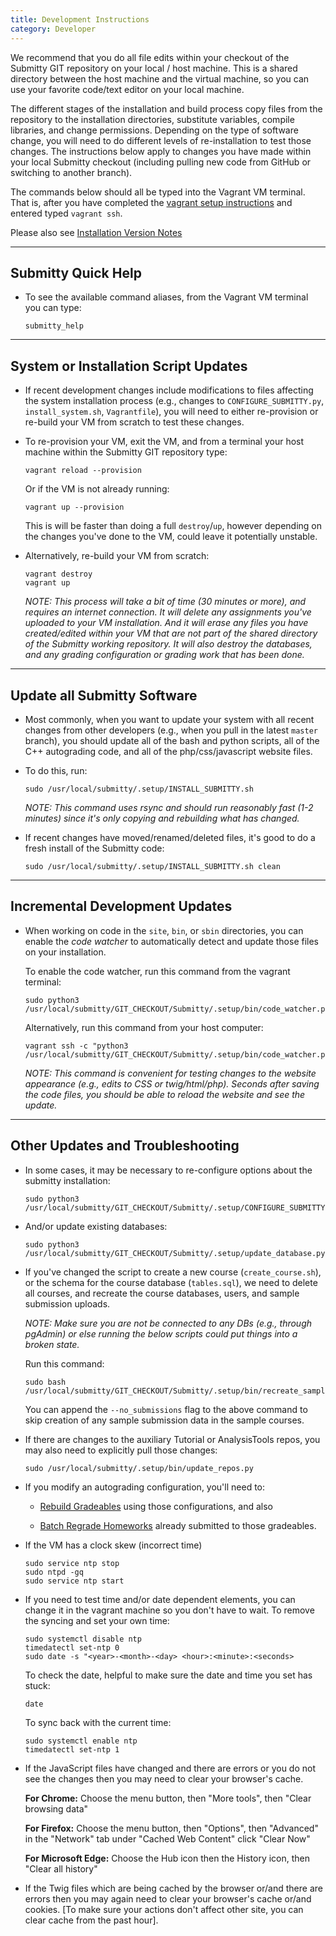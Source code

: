 ```yaml
---
title: Development Instructions
category: Developer
---
```


We recommend that you do all file edits within your checkout of the
Submitty GIT repository on your local / host machine.  This is a
shared directory between the host machine and the virtual machine, so
you can use your favorite code/text editor on your local machine.

The different stages of the installation and build process copy files
from the repository to the installation directories, substitute
variables, compile libraries, and change permissions.  Depending on
the type of software change, you will need to do different levels of
re-installation to test those changes.  The instructions below apply
to changes you have made within your local Submitty checkout
(including pulling new code from GitHub or switching to another
branch).

The commands below should all be typed into the Vagrant VM terminal.
That is, after you have completed
the [vagrant setup instructions](/developer/vm_install_using_vagrant)
and entered typed `vagrant ssh`.

Please also see [Installation Version Notes](/sysadmin/version_notes)


---

## Submitty Quick Help

* To see the available command aliases, from the Vagrant VM
  terminal you can type:

  ```
  submitty_help
  ```

---

## System or Installation Script Updates

* If recent development changes include modifications to files
   affecting the system installation process (e.g., changes to
   `CONFIGURE_SUBMITTY.py`, `install_system.sh`, `Vagrantfile`), you
   will need to either re-provision or re-build your VM from scratch
   to test these changes.

* To re-provision your VM, exit the VM, and from a terminal your host
   machine within the Submitty GIT repository type:

   ```
   vagrant reload --provision
   ```

   Or if the VM is not already running:

   ```
   vagrant up --provision
   ```

   This is will be faster than doing a full `destroy`/`up`, however
   depending on the changes you've done to the VM, could leave it
   potentially unstable.

* Alternatively, re-build your VM from scratch:

  ```
  vagrant destroy
  vagrant up
  ```

  _NOTE: This process will take a bit of time (30 minutes or more),
  and requires an internet connection.  It will delete any assignments
  you've uploaded to your VM installation.  And it will erase any
  files you have created/edited within your VM that are not part of
  the shared directory of the Submitty working repository.  It will
  also destroy the databases, and any grading configuration or grading
  work that has been done._

---

## Update all Submitty Software

* Most commonly, when you want to update your system with all recent
  changes from other developers (e.g., when you pull in the latest
  `master` branch), you should update all of the bash and python
  scripts, all of the C++ autograding code, and all of the
  php/css/javascript website files.

* To do this, run:

   ```
   sudo /usr/local/submitty/.setup/INSTALL_SUBMITTY.sh
   ```

   _NOTE: This command uses rsync and should run reasonably fast (1-2
   minutes) since it's only copying and rebuilding what has changed._


* If recent changes have moved/renamed/deleted files, it's good to do
   a fresh install of the Submitty code:

   ```
   sudo /usr/local/submitty/.setup/INSTALL_SUBMITTY.sh clean
   ```

---

## Incremental Development Updates

* When working on code in the `site`, `bin`, or `sbin` directories,
  you can enable the *code watcher* to automatically detect and update
  those files on your installation.

  To enable the code watcher, run this command from the vagrant terminal:
  
  ```
  sudo python3 /usr/local/submitty/GIT_CHECKOUT/Submitty/.setup/bin/code_watcher.py
  ```
  
  Alternatively, run this command from your host computer:

  ```
  vagrant ssh -c "python3 /usr/local/submitty/GIT_CHECKOUT/Submitty/.setup/bin/code_watcher.py"
  ```

  _NOTE: This command is convenient for testing changes to the website
  appearance (e.g., edits to CSS or twig/html/php).  Seconds after
  saving the code files, you should be able to reload the website and
  see the update._

---

## Other Updates and Troubleshooting

* In some cases, it may be necessary to re-configure options about the
  submitty installation:

  ```
  sudo python3 /usr/local/submitty/GIT_CHECKOUT/Submitty/.setup/CONFIGURE_SUBMITTY.py
  ```

* And/or update existing databases:

  ```
  sudo python3 /usr/local/submitty/GIT_CHECKOUT/Submitty/.setup/update_database.py
  ```

* If you've changed the script to create a new course
  (`create_course.sh`), or the schema for the course database
  (`tables.sql`), we need to delete all courses, and recreate the
  course databases, users, and sample submission uploads.

  _NOTE: Make sure you are not be connected to any DBs (e.g., through
  pgAdmin) or else running the below scripts could put things into a
  broken state._

  Run this command:

  ```
  sudo bash /usr/local/submitty/GIT_CHECKOUT/Submitty/.setup/bin/recreate_sample_courses.sh
  ```
  
  You can append the `--no_submissions` flag to the above command to 
  skip creation of any sample submission data in the sample courses.

* If there are changes to the auxiliary Tutorial or AnalysisTools
  repos, you may also need to explicitly pull those changes:

  ```
  sudo /usr/local/submitty/.setup/bin/update_repos.py
  ```

* If you modify an autograding configuration, you'll need to:

    * [Rebuild Gradeables](/instructor/create_edit_gradeable#builddebug-all-grading-configurations) using those configurations, and also

    * [Batch Regrade Homeworks](/instructor/batch_regrade_submissions) already submitted to those gradeables.


* If the VM has a clock skew (incorrect time)

  ```
  sudo service ntp stop
  sudo ntpd -gq
  sudo service ntp start
  ```

* If you need to test time and/or date dependent elements, you can
    change it in the vagrant machine so you don't have to wait.  To
    remove the syncing and set your own time:

    ```
    sudo systemctl disable ntp
    timedatectl set-ntp 0
    sudo date -s "<year>-<month>-<day> <hour>:<minute>:<seconds>
    ```

    To check the date, helpful to make sure the date and time you set has stuck:

    ```
    date
    ``` 

    To sync back with the current time:

    ```
    sudo systemctl enable ntp
    timedatectl set-ntp 1
    ```


* If the JavaScript files have changed and there are errors or you do not see the
   changes then you may need to clear your browser's cache.

   **For Chrome:** Choose the menu button, then "More tools", then "Clear browsing data"

   **For Firefox:** Choose the menu button, then "Options", then "Advanced" in the
   "Network" tab under "Cached Web Content" click "Clear Now"

   **For Microsoft Edge:** Choose the Hub icon then the History icon, then "Clear all history"

* If the Twig files which are being cached by the browser or/and there are errors then you may again need to clear your browser's cache or/and cookies. [To make sure your actions don't affect other site, you can clear cache from the past hour].
